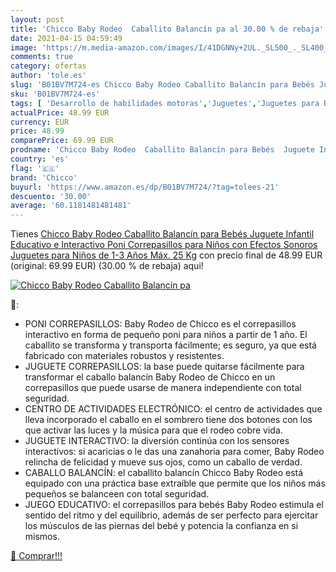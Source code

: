```yaml
---
layout: post
title: 'Chicco Baby Rodeo  Caballito Balancín pa al 30.00 % de rebaja'
date: 2021-04-15 04:59:49
image: 'https://m.media-amazon.com/images/I/41DGNNy+2UL._SL500_._SL400_.jpg'
comments: true
category: ofertas
author: 'tole.es'
slug: 'B01BV7M724-es Chicco Baby Rodeo Caballito Balancín para Bebés Juguete...'
sku: 'B01BV7M724-es'
tags: [ 'Desarrollo de habilidades motoras','Juguetes','Juguetes para Bebés y primera infancia','Juguetes para apilar y encajar','Juguetes y juegos','bebés','chicco', ]
actualPrice: 48.99 EUR
currency: EUR
price: 48.99
comparePrice: 69.99 EUR
prodname: 'Chicco Baby Rodeo  Caballito Balancín para Bebés  Juguete Infantil Educativo e Interactivo  Poni Correpasillos para Niños con Efectos Sonoros  Juguetes para Niños de 1-3 Años  Máx. 25 Kg'
country: 'es'
flag: '🇪🇸'
brand: 'Chicco'
buyurl: 'https://www.amazon.es/dp/B01BV7M724/?tag=tolees-21'
descuento: '30.00'
average: '60.1181481481481'
---
```


Tienes [Chicco Baby Rodeo  Caballito Balancín para Bebés  Juguete Infantil Educativo e Interactivo  Poni Correpasillos para Niños con Efectos Sonoros  Juguetes para Niños de 1-3 Años  Máx. 25 Kg](https://www.amazon.es/dp/B01BV7M724/?tag=tolees-21) con precio final de  48.99 EUR (original: 69.99 EUR) (30.00 %  de rebaja) aqui!

[![Chicco Baby Rodeo  Caballito Balancín pa](https://m.media-amazon.com/images/I/41DGNNy+2UL._SL500_._SL400_.jpg)](https://www.amazon.es/dp/B01BV7M724/?tag=tolees-21)

🔎:

- PONI CORREPASILLOS: Baby Rodeo de Chicco es el correpasillos interactivo en forma de pequeño poni para niños a partir de 1 año. El caballito se transforma y transporta fácilmente; es seguro, ya que está fabricado con materiales robustos y resistentes.
- JUGUETE CORREPASILLOS: la base puede quitarse fácilmente para transformar el caballo balancín Baby Rodeo de Chicco en un correpasillos que puede usarse de manera independiente con total seguridad.
- CENTRO DE ACTIVIDADES ELECTRÓNICO: el centro de actividades que lleva incorporado el caballo en el sombrero tiene dos botones con los que activar las luces y la música para que el rodeo cobre vida.
- JUGUETE INTERACTIVO: la diversión continúa con los sensores interactivos: si acaricias o le das una zanahoria para comer, Baby Rodeo relincha de felicidad y mueve sus ojos, como un caballo de verdad.
- CABALLO BALANCÍN: el caballito balancín Chicco Baby Rodeo está equipado con una práctica base extraíble que permite que los niños más pequeños se balanceen con total seguridad.
- JUEGO EDUCATIVO: el correpasillos para bebés Baby Rodeo estimula el sentido del ritmo y del equilibrio, además de ser perfecto para ejercitar los músculos de las piernas del bebé y potencia la confianza en si mismos.

[🛒 Comprar!!!](https://www.amazon.es/dp/B01BV7M724/?tag=tolees-21)
